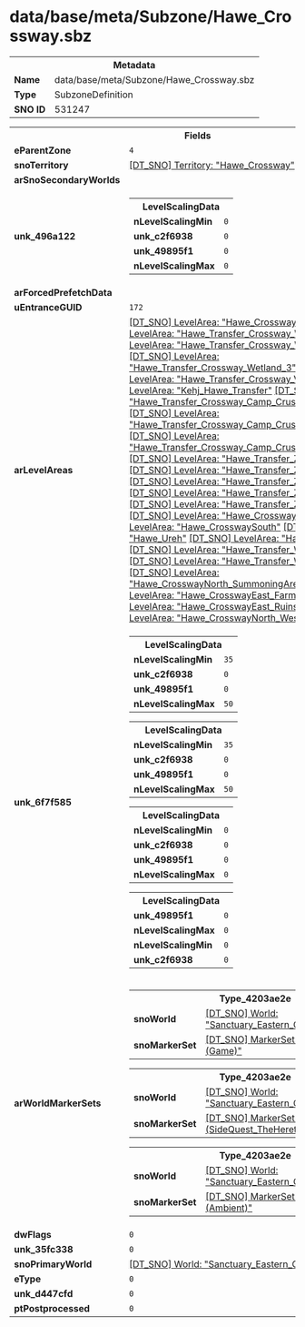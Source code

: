 <h1>data/base/meta/Subzone/Hawe_Crossway.sbz</h1><table><tr><th colspan="100%">Metadata</th></tr><tr><td><b>Name</b></td><td>data/base/meta/Subzone/Hawe_Crossway.sbz</td></tr><tr><td><b>Type</b></td><td>SubzoneDefinition</td></tr><tr><td><b>SNO ID</b></td><td>531247</td></tr></table>

<table><tr><th colspan="100%">Fields</th></tr><tr><td><b>eParentZone</b></td><td><code>4</code></td></tr><tr><td><b>snoTerritory</b></td><td><a href="..\Territory\Hawe_Crossway.ter.md">[DT_SNO] Territory: "Hawe_Crossway"</a></td></tr><tr><td><b>arSnoSecondaryWorlds</b></td><td></td></tr><tr><td><b>unk_496a122</b></td><td><table><tr><th colspan="100%">LevelScalingData</th></tr><tr><td><b>nLevelScalingMin</b></td><td><code>0</code></td></tr><tr><td><b>unk_c2f6938</b></td><td><code>0</code></td></tr><tr><td><b>unk_49895f1</b></td><td><code>0</code></td></tr><tr><td><b>nLevelScalingMax</b></td><td><code>0</code></td></tr></table>

</td></tr><tr><td><b>arForcedPrefetchData</b></td><td></td></tr><tr><td><b>uEntranceGUID</b></td><td><code>172</code></td></tr><tr><td><b>arLevelAreas</b></td><td><a href="..\LevelArea\Hawe_Crossway.lvl.md">[DT_SNO] LevelArea: "Hawe_Crossway"</a>
<a href="..\LevelArea\Hawe_Transfer_Crossway_Wetland.lvl.md">[DT_SNO] LevelArea: "Hawe_Transfer_Crossway_Wetland"</a>
<a href="..\LevelArea\Hawe_Transfer_Crossway_Wetland_2.lvl.md">[DT_SNO] LevelArea: "Hawe_Transfer_Crossway_Wetland_2"</a>
<a href="..\LevelArea\Hawe_Transfer_Crossway_Wetland_3.lvl.md">[DT_SNO] LevelArea: "Hawe_Transfer_Crossway_Wetland_3"</a>
<a href="..\LevelArea\Hawe_Transfer_Crossway_Verge_1.lvl.md">[DT_SNO] LevelArea: "Hawe_Transfer_Crossway_Verge_1"</a>
<a href="..\LevelArea\Kehj_Hawe_Transfer.lvl.md">[DT_SNO] LevelArea: "Kehj_Hawe_Transfer"</a>
<a href="..\LevelArea\Hawe_Transfer_Crossway_Camp_CrusaderMonument_01.lvl.md">[DT_SNO] LevelArea: "Hawe_Transfer_Crossway_Camp_CrusaderMonument_01"</a>
<a href="..\LevelArea\Hawe_Transfer_Crossway_Camp_CrusaderMonument_02.lvl.md">[DT_SNO] LevelArea: "Hawe_Transfer_Crossway_Camp_CrusaderMonument_02"</a>
<a href="..\LevelArea\Hawe_Transfer_Crossway_Camp_CrusaderMonument_03.lvl.md">[DT_SNO] LevelArea: "Hawe_Transfer_Crossway_Camp_CrusaderMonument_03"</a>
<a href="..\LevelArea\Hawe_Transfer_Zarbinzet_01.lvl.md">[DT_SNO] LevelArea: "Hawe_Transfer_Zarbinzet_01"</a>
<a href="..\LevelArea\Hawe_Transfer_Zarbinzet_02.lvl.md">[DT_SNO] LevelArea: "Hawe_Transfer_Zarbinzet_02"</a>
<a href="..\LevelArea\Hawe_Transfer_Zarbinzet_03.lvl.md">[DT_SNO] LevelArea: "Hawe_Transfer_Zarbinzet_03"</a>
<a href="..\LevelArea\Hawe_Transfer_Zarbinzet_04.lvl.md">[DT_SNO] LevelArea: "Hawe_Transfer_Zarbinzet_04"</a>
<a href="..\LevelArea\Hawe_Transfer_Zarbinzet_05.lvl.md">[DT_SNO] LevelArea: "Hawe_Transfer_Zarbinzet_05"</a>
<a href="..\LevelArea\Hawe_CrosswayNorth.lvl.md">[DT_SNO] LevelArea: "Hawe_CrosswayNorth"</a>
<a href="..\LevelArea\Hawe_CrosswaySouth.lvl.md">[DT_SNO] LevelArea: "Hawe_CrosswaySouth"</a>
<a href="..\LevelArea\Hawe_Ureh.lvl.md">[DT_SNO] LevelArea: "Hawe_Ureh"</a>
<a href="..\LevelArea\Hawe_CrosswayEast.lvl.md">[DT_SNO] LevelArea: "Hawe_CrosswayEast"</a>
<a href="..\LevelArea\Hawe_Transfer_WorldBoss_2.lvl.md">[DT_SNO] LevelArea: "Hawe_Transfer_WorldBoss_2"</a>
<a href="..\LevelArea\Hawe_Transfer_WorldBoss_3.lvl.md">[DT_SNO] LevelArea: "Hawe_Transfer_WorldBoss_3"</a>
<a href="..\LevelArea\Hawe_CrosswayNorth_SummoningArea.lvl.md">[DT_SNO] LevelArea: "Hawe_CrosswayNorth_SummoningArea"</a>
<a href="..\LevelArea\Hawe_CrosswayEast_FarmPOI.lvl.md">[DT_SNO] LevelArea: "Hawe_CrosswayEast_FarmPOI"</a>
<a href="..\LevelArea\Hawe_CrosswayEast_RuinsPOI.lvl.md">[DT_SNO] LevelArea: "Hawe_CrosswayEast_RuinsPOI"</a>
<a href="..\LevelArea\Hawe_CrosswayNorth_West.lvl.md">[DT_SNO] LevelArea: "Hawe_CrosswayNorth_West"</a>
</td></tr><tr><td><b>unk_6f7f585</b></td><td><table><tr><th colspan="100%">LevelScalingData</th></tr><tr><td><b>nLevelScalingMin</b></td><td><code>35</code></td></tr><tr><td><b>unk_c2f6938</b></td><td><code>0</code></td></tr><tr><td><b>unk_49895f1</b></td><td><code>0</code></td></tr><tr><td><b>nLevelScalingMax</b></td><td><code>50</code></td></tr></table>


<table><tr><th colspan="100%">LevelScalingData</th></tr><tr><td><b>nLevelScalingMin</b></td><td><code>35</code></td></tr><tr><td><b>unk_c2f6938</b></td><td><code>0</code></td></tr><tr><td><b>unk_49895f1</b></td><td><code>0</code></td></tr><tr><td><b>nLevelScalingMax</b></td><td><code>50</code></td></tr></table>


<table><tr><th colspan="100%">LevelScalingData</th></tr><tr><td><b>nLevelScalingMin</b></td><td><code>0</code></td></tr><tr><td><b>unk_c2f6938</b></td><td><code>0</code></td></tr><tr><td><b>unk_49895f1</b></td><td><code>0</code></td></tr><tr><td><b>nLevelScalingMax</b></td><td><code>0</code></td></tr></table>


<table><tr><th colspan="100%">LevelScalingData</th></tr><tr><td><b>unk_49895f1</b></td><td><code>0</code></td></tr><tr><td><b>nLevelScalingMax</b></td><td><code>0</code></td></tr><tr><td><b>nLevelScalingMin</b></td><td><code>0</code></td></tr><tr><td><b>unk_c2f6938</b></td><td><code>0</code></td></tr></table>


</td></tr><tr><td><b>arWorldMarkerSets</b></td><td><table><tr><th colspan="100%">Type_4203ae2e</th></tr><tr><td><b>snoWorld</b></td><td><a href="..\World\Sanctuary_Eastern_Continent.wrl.md">[DT_SNO] World: "Sanctuary_Eastern_Continent"</a></td></tr><tr><td><b>snoMarkerSet</b></td><td><a href="..\MarkerSet\Hawe_Crossway (Game).mrk.md">[DT_SNO] MarkerSet: "Hawe_Crossway (Game)"</a></td></tr></table>


<table><tr><th colspan="100%">Type_4203ae2e</th></tr><tr><td><b>snoWorld</b></td><td><a href="..\World\Sanctuary_Eastern_Continent.wrl.md">[DT_SNO] World: "Sanctuary_Eastern_Continent"</a></td></tr><tr><td><b>snoMarkerSet</b></td><td><a href="..\MarkerSet\Hawe_Crossway (SideQuest_TheHeretic).mrk.md">[DT_SNO] MarkerSet: "Hawe_Crossway (SideQuest_TheHeretic)"</a></td></tr></table>


<table><tr><th colspan="100%">Type_4203ae2e</th></tr><tr><td><b>snoWorld</b></td><td><a href="..\World\Sanctuary_Eastern_Continent.wrl.md">[DT_SNO] World: "Sanctuary_Eastern_Continent"</a></td></tr><tr><td><b>snoMarkerSet</b></td><td><a href="..\MarkerSet\Hawe_Crossway (Ambient).mrk.md">[DT_SNO] MarkerSet: "Hawe_Crossway (Ambient)"</a></td></tr></table>


</td></tr><tr><td><b>dwFlags</b></td><td><code>0</code></td></tr><tr><td><b>unk_35fc338</b></td><td><code>0</code></td></tr><tr><td><b>snoPrimaryWorld</b></td><td><a href="..\World\Sanctuary_Eastern_Continent.wrl.md">[DT_SNO] World: "Sanctuary_Eastern_Continent"</a></td></tr><tr><td><b>eType</b></td><td><code>0</code></td></tr><tr><td><b>unk_d447cfd</b></td><td><code>0</code></td></tr><tr><td><b>ptPostprocessed</b></td><td><code>0</code></td></tr></table>

